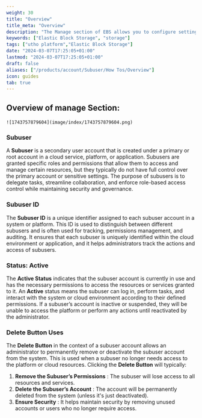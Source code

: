 ```yaml
---
weight: 30
title: "Overview"
title_meta: "Overview"
description: "The Manage section of EBS allows you to configure settings, resize volumes, attach or detach them from instances, and destroy volumes when no longer needed."
keywords: ["Elastic Block Storage", "storage"]
tags: ["utho platform","Elastic Block Storage"]
date: "2024-03-07T17:25:05+01:00"
lastmod: "2024-03-07T17:25:05+01:00"
draft: false 
aliases: ["/products/account/Subuser/How Tos/Overview"]
icon: guides
tab: true
---
```

## Overview of manage Section:

    ![1743757879604](image/index/1743757879604.png)

### Subuser

A **Subuser** is a secondary user account that is created under a primary or root account in a cloud service, platform, or application. Subusers are granted specific roles and permissions that allow them to access and manage certain resources, but they typically do not have full control over the primary account or sensitive settings. The purpose of subusers is to delegate tasks, streamline collaboration, and enforce role-based access control while maintaining security and governance.

### Subuser ID

The **Subuser ID** is a unique identifier assigned to each subuser account in a system or platform. This ID is used to distinguish between different subusers and is often used for tracking, permissions management, and auditing. It ensures that each subuser is uniquely identified within the cloud environment or application, and it helps administrators track the actions and access of subusers.

### Status: Active

The **Active Status** indicates that the subuser account is currently in use and has the necessary permissions to access the resources or services granted to it. An **Active** status means the subuser can log in, perform tasks, and interact with the system or cloud environment according to their defined permissions. If a subuser’s account is inactive or suspended, they will be unable to access the platform or perform any actions until reactivated by the administrator.

### Delete Button Uses

The **Delete Button** in the context of a subuser account allows an administrator to permanently remove or deactivate the subuser account from the system. This is used when a subuser no longer needs access to the platform or cloud resources. Clicking the **Delete Button** will typically:

1. **Remove the Subuser’s Permissions** : The subuser will lose access to all resources and services.
2. **Delete the Subuser’s Account** : The account will be permanently deleted from the system (unless it's just deactivated).
3. **Ensure Security** : It helps maintain security by removing unused accounts or users who no longer require access.
